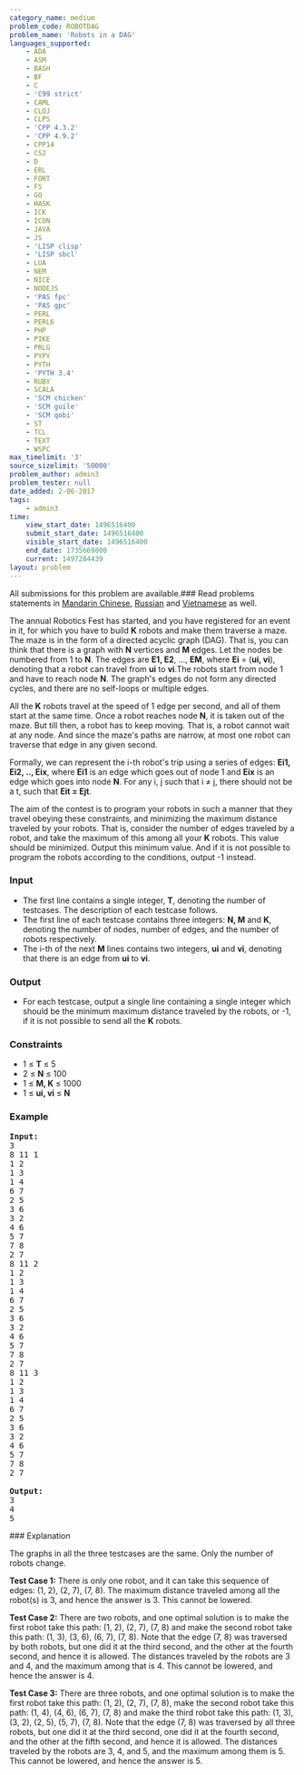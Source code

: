 ```yaml
---
category_name: medium
problem_code: ROBOTDAG
problem_name: 'Robots in a DAG'
languages_supported:
    - ADA
    - ASM
    - BASH
    - BF
    - C
    - 'C99 strict'
    - CAML
    - CLOJ
    - CLPS
    - 'CPP 4.3.2'
    - 'CPP 4.9.2'
    - CPP14
    - CS2
    - D
    - ERL
    - FORT
    - FS
    - GO
    - HASK
    - ICK
    - ICON
    - JAVA
    - JS
    - 'LISP clisp'
    - 'LISP sbcl'
    - LUA
    - NEM
    - NICE
    - NODEJS
    - 'PAS fpc'
    - 'PAS gpc'
    - PERL
    - PERL6
    - PHP
    - PIKE
    - PRLG
    - PYPY
    - PYTH
    - 'PYTH 3.4'
    - RUBY
    - SCALA
    - 'SCM chicken'
    - 'SCM guile'
    - 'SCM qobi'
    - ST
    - TCL
    - TEXT
    - WSPC
max_timelimit: '3'
source_sizelimit: '50000'
problem_author: admin3
problem_tester: null
date_added: 2-06-2017
tags:
    - admin3
time:
    view_start_date: 1496516400
    submit_start_date: 1496516400
    visible_start_date: 1496516400
    end_date: 1735669800
    current: 1497284439
layout: problem
---
```

All submissions for this problem are available.### Read problems statements in [Mandarin Chinese](http://www.codechef.com/download/translated/SNCKEL17/mandarin/ROBOTDAG.pdf), [Russian](http://www.codechef.com/download/translated/SNCKEL17/russian/ROBOTDAG.pdf) and [Vietnamese](http://www.codechef.com/download/translated/SNCKEL17/vietnamese/ROBOTDAG.pdf) as well.

The annual Robotics Fest has started, and you have registered for an event in it, for which you have to build **K** robots and make them traverse a maze. The maze is in the form of a directed acyclic graph (DAG). That is, you can think that there is a graph with **N** vertices and **M** edges. Let the nodes be numbered from 1 to **N**. The edges are **E1, E2**, ..., **EM**, where **Ei** = (**ui, vi**), denoting that a robot can travel from **ui** to **vi**.The robots start from node 1 and have to reach node **N**. The graph's edges do not form any directed cycles, and there are no self-loops or multiple edges.

All the **K** robots travel at the speed of 1 edge per second, and all of them start at the same time. Once a robot reaches node **N**, it is taken out of the maze. But till then, a robot has to keep moving. That is, a robot cannot wait at any node. And since the maze's paths are narrow, at most one robot can traverse that edge in any given second.

Formally, we can represent the i-th robot's trip using a series of edges: **Ei1, Ei2, .., Eix**, where **Ei1** is an edge which goes out of node 1 and **Eix** is an edge which goes into node **N**. For any i, j such that i ≠ j, there should not be a t, such that **Eit = Ejt**.

The aim of the contest is to program your robots in such a manner that they travel obeying these constraints, and minimizing the maximum distance traveled by your robots. That is, consider the number of edges traveled by a robot, and take the maximum of this among all your **K** robots. This value should be minimized. Output this minimum value. And if it is not possible to program the robots according to the conditions, output -1 instead.

### Input

- The first line contains a single integer, **T**, denoting the number of testcases. The description of each testcase follows.
- The first line of each testcase contains three integers: **N, M** and **K**, denoting the number of nodes, number of edges, and the number of robots respectively.
- The i-th of the next **M** lines contains two integers, **ui** and **vi**, denoting that there is an edge from **ui** to **vi**.

### Output

- For each testcase, output a single line containing a single integer which should be the minimum maximum distance traveled by the robots, or -1, if it is not possible to send all the **K** robots.

### Constraints

- 1 ≤ **T** ≤ 5
- 2 ≤ **N** ≤ 100
- 1 ≤ **M, K** ≤ 1000
- 1 ≤ **ui, vi** ≤ **N**

### Example

<pre><b>Input:</b>
3
8 11 1
1 2
1 3
1 4
6 7
2 5
3 6
3 2
4 6
5 7
7 8
2 7
8 11 2
1 2
1 3
1 4
6 7
2 5
3 6
3 2
4 6
5 7
7 8
2 7
8 11 3
1 2
1 3
1 4
6 7
2 5
3 6
3 2
4 6
5 7
7 8
2 7

<b>Output:</b>
3
4
5
</pre>### Explanation

The graphs in all the three testcases are the same. Only the number of robots change.

**Test Case 1:** There is only one robot, and it can take this sequence of edges: (1, 2), (2, 7), (7, 8). The maximum distance traveled among all the robot(s) is 3, and hence the answer is 3. This cannot be lowered.

**Test Case 2:** There are two robots, and one optimal solution is to make the first robot take this path: (1, 2), (2, 7), (7, 8) and make the second robot take this path: (1, 3), (3, 6), (6, 7), (7, 8). Note that the edge (7, 8) was traversed by both robots, but one did it at the third second, and the other at the fourth second, and hence it is allowed. The distances traveled by the robots are 3 and 4, and the maximum among that is 4. This cannot be lowered, and hence the answer is 4.

**Test Case 3:** There are three robots, and one optimal solution is to make the first robot take this path: (1, 2), (2, 7), (7, 8), make the second robot take this path: (1, 4), (4, 6), (6, 7), (7, 8) and make the third robot take this path: (1, 3), (3, 2), (2, 5), (5, 7), (7, 8). Note that the edge (7, 8) was traversed by all three robots, but one did it at the third second, one did it at the fourth second, and the other at the fifth second, and hence it is allowed. The distances traveled by the robots are 3, 4, and 5, and the maximum among them is 5. This cannot be lowered, and hence the answer is 5.
